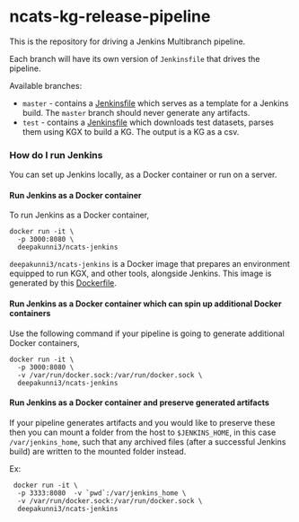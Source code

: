 # ncats-kg-release-pipeline

This is the repository for driving a Jenkins Multibranch pipeline.

Each branch will have its own version of `Jenkinsfile` that drives the pipeline.

Available branches:
* `master` - contains a [Jenkinsfile](https://github.com/deepakunni3/ncats-kg-release-pipeline/blob/master/Jenkinsfile) which serves as a template for a Jenkins build. The `master` branch should never generate any artifacts.
* `test` - contains a [Jenkinsfile](https://github.com/deepakunni3/ncats-kg-release-pipeline/blob/test/Jenkinsfile) which downloads test datasets, parses them using KGX to build a KG. The output is a KG as a csv.


### How do I run Jenkins

You can set up Jenkins locally, as a Docker container or run on a server.

#### Run Jenkins as a Docker container

To run Jenkins as a Docker container,
```
docker run -it \
  -p 3000:8080 \
  deepakunni3/ncats-jenkins
```

`deepakunni3/ncats-jenkins` is a Docker image that prepares an environment equipped to run KGX, and other tools, alongside Jenkins. This image is generated by this [Dockerfile](https://github.com/deepakunni3/ncats-kg-release-pipeline/blob/master/Dockerfile).

#### Run Jenkins as a Docker container which can spin up additional Docker containers

Use the following command if your pipeline is going to generate additional Docker containers,
```
docker run -it \
  -p 3000:8080 \
  -v /var/run/docker.sock:/var/run/docker.sock \
  deepakunni3/ncats-jenkins
```

#### Run Jenkins as a Docker container and preserve generated artifacts

If your pipeline generates artifacts and you would like to preserve these then you can mount a folder from the host to `$JENKINS_HOME`, in this case `/var/jenkins_home`, such that any archived files (after a successful Jenkins build) are written to the mounted folder instead.

Ex:
```
 docker run -it \
  -p 3333:8080  -v `pwd`:/var/jenkins_home \
  -v /var/run/docker.sock:/var/run/docker.sock \
  deepakunni3/ncats-jenkins 
```
